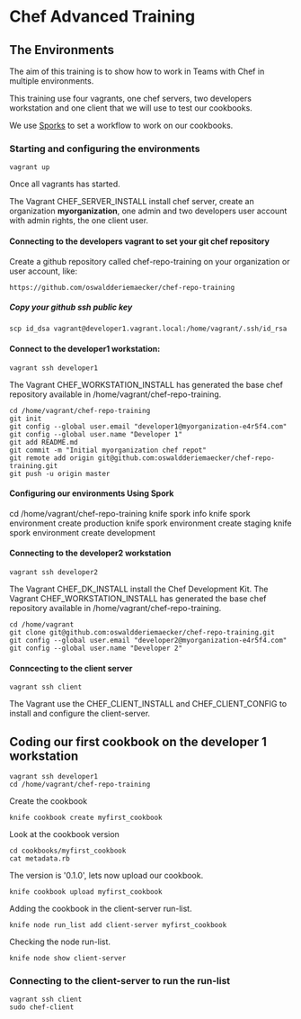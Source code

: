 # Chef Advanced Training

## The Environments

The aim of this training is to show how to work in Teams with Chef in multiple environments.

This training use four vagrants, one chef servers, two developers workstation and one client that we will use to test our cookbooks.

We use [Sporks](https://github.com/jonlives/knife-spork) to set a workflow to work on our cookbooks.

### Starting and configuring the environments

```
vagrant up
```

Once all vagrants has started.

The Vagrant CHEF_SERVER_INSTALL install chef server, create an organization **myorganization**, one admin and two developers user account with admin rights, the one client user.

#### Connecting to the developers vagrant to set your git chef repository

Create a github repository called chef-repo-training on your organization or user account, like:
```
https://github.com/oswaldderiemaecker/chef-repo-training
``` 

##### Copy your github ssh public key

```
scp id_dsa vagrant@developer1.vagrant.local:/home/vagrant/.ssh/id_rsa
```

#### Connect to the developer1 workstation:

```
vagrant ssh developer1
```

The Vagrant CHEF_WORKSTATION_INSTALL has generated the base chef repository available in /home/vagrant/chef-repo-training.

```
cd /home/vagrant/chef-repo-training
git init
git config --global user.email "developer1@myorganization-e4r5f4.com"
git config --global user.name "Developer 1"
git add README.md
git commit -m "Initial myorganization chef repot"
git remote add origin git@github.com:oswaldderiemaecker/chef-repo-training.git
git push -u origin master
```

#### Configuring our environments Using Spork

cd /home/vagrant/chef-repo-training
knife spork info
knife spork environment create production
knife spork environment create staging
knife spork environment create development

#### Connecting to the developer2 workstation

```
vagrant ssh developer2
```

The Vagrant CHEF_DK_INSTALL install the Chef Development Kit.
The Vagrant CHEF_WORKSTATION_INSTALL has generated the base chef repository available in /home/vagrant/chef-repo-training.

```
cd /home/vagrant
git clone git@github.com:oswaldderiemaecker/chef-repo-training.git
git config --global user.email "developer2@myorganization-e4r5f4.com"
git config --global user.name "Developer 2"
```

#### Conncecting to the client server

```
vagrant ssh client
```

The Vagrant use the CHEF_CLIENT_INSTALL and CHEF_CLIENT_CONFIG to install and configure the client-server. 

## Coding our first cookbook on the developer 1 workstation

```
vagrant ssh developer1
cd /home/vagrant/chef-repo-training
```

Create the cookbook

```
knife cookbook create myfirst_cookbook
```

Look at the cookbook version

```
cd cookbooks/myfirst_cookbook
cat metadata.rb
```

The version is '0.1.0', lets now upload our cookbook.

```
knife cookbook upload myfirst_cookbook
```

Adding the cookbook in the client-server run-list.

```
knife node run_list add client-server myfirst_cookbook
```

Checking the node run-list.

```
knife node show client-server
```

### Connecting to the client-server to run the run-list

```
vagrant ssh client
sudo chef-client
```


